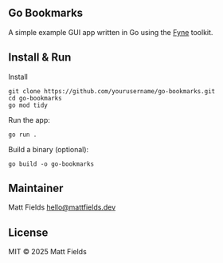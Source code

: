 ## Go Bookmarks

A simple example GUI app written in Go using the [Fyne](https://fyne.io) toolkit.

Install & Run
-------------

Install
```
git clone https://github.com/yourusername/go-bookmarks.git
cd go-bookmarks
go mod tidy
```

Run the app:
```
go run .
```

Build a binary (optional):
```
go build -o go-bookmarks
```

Maintainer
----------
Matt Fields
[hello@mattfields.dev](mailto:hello@mattfields.dev)

License
-------
MIT © 2025 Matt Fields

